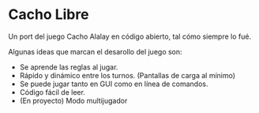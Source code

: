 # Cacho Libre

Un port del juego Cacho Alalay en código abierto, tal cómo siempre lo fué. 

Algunas ideas que marcan el desarollo del juego son:

- Se aprende las reglas al jugar.
- Rápido y dinámico entre los turnos. (Pantallas de carga al mínimo)
- Se puede jugar tanto en GUI como en línea de comandos.
- Código fácil de leer. 
- (En proyecto) Modo multijugador

